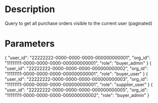 # Description
Query to get all purchase orders visible to the current user (paginated)

# Parameters

{ "user_id": "22222222-0000-0000-0000-000000000001", "org_id": "11111111-0000-0000-0000-000000000001", "role": "buyer_admin" }
{ "user_id": "22222222-0000-0000-0000-000000000002", "org_id": "11111111-0000-0000-0000-000000000001", "role": "buyer_user" }
{ "user_id": "22222222-0000-0000-0000-000000000003", "org_id": "11111111-0000-0000-0000-000000000001", "role": "supplier_user" }
{ "user_id": "22222222-0000-0000-0000-000000000005", "org_id": "11111111-0000-0000-0000-000000000002", "role": "buyer_admin" }